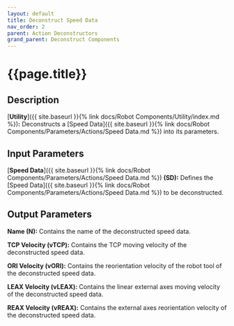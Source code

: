 ```yaml
---
layout: default
title: Deconstruct Speed Data
nav_order: 2
parent: Action Deconstructors
grand_parent: Deconstruct Components
---
```


# **{{page.title}}**

## **Description**

[**Utility**]({{ site.baseurl }}{% link docs/Robot Components/Utility/index.md %})**:** 
Deconstructs a [Speed Data]({{ site.baseurl }}{% link docs/Robot Components/Parameters/Actions/Speed Data.md %}) into its parameters.

## **Input Parameters**

[**Speed Data**]({{ site.baseurl }}{% link docs/Robot Components/Parameters/Actions/Speed Data.md %}) **(SD):** Defines the [Speed Data]({{ site.baseurl }}{% link docs/Robot Components/Parameters/Actions/Speed Data.md %}) to be deconstructed.

## **Output Parameters**

**Name (N):** Contains the name of the deconstructed speed data.

**TCP Velocity (vTCP):** Contains the TCP moving velocity of the deconstructed speed data.

**ORI Velocity (vORI):** Contains the reorientation velocity of the robot tool of the deconstructed speed data.

**LEAX Velocity (vLEAX):** Contains the linear external axes moving velocity of the deconstructed speed data.

**REAX Velocity (vREAX):** Contains the external axes reorientation velocity of the deconstructed speed data.